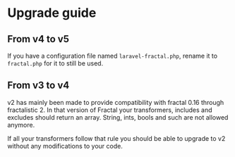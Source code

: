 # Upgrade guide

## From v4 to v5

If you have a configuration file named `laravel-fractal.php`, rename it to `fractal.php` for it to still be used.

## From v3 to v4

v2 has mainly been made to provide compatibility with fractal 0.16 through fractalistic 2. In that version of Fractal your transformers, includes and excludes should return an array. String, ints, bools and such are not allowed anymore.

If all your transformers follow that rule you should be able to upgrade to v2 without any modifications to your code.
